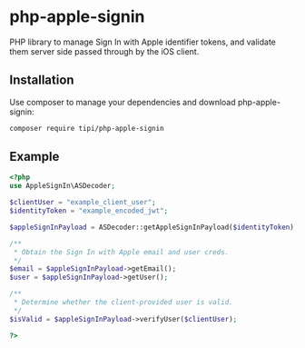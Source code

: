 php-apple-signin
=======
PHP library to manage Sign In with Apple identifier tokens, and validate them server side passed through by the iOS client.

Installation
------------

Use composer to manage your dependencies and download php-apple-signin:

```bash
composer require tipi/php-apple-signin
```

Example
-------
```php
<?php
use AppleSignIn\ASDecoder;

$clientUser = "example_client_user";
$identityToken = "example_encoded_jwt";

$appleSignInPayload = ASDecoder::getAppleSignInPayload($identityToken);

/**
 * Obtain the Sign In with Apple email and user creds.
 */
$email = $appleSignInPayload->getEmail();
$user = $appleSignInPayload->getUser();

/**
 * Determine whether the client-provided user is valid.
 */
$isValid = $appleSignInPayload->verifyUser($clientUser);

?>
```
